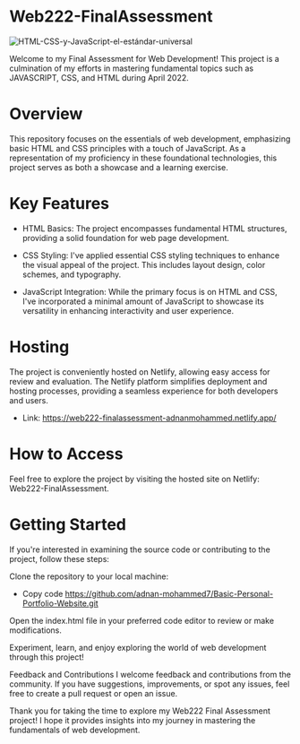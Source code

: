 # Web222-FinalAssessment

![HTML-CSS-y-JavaScript-el-estándar-universal](https://github.com/adnan-mohammed7/Basic-Personal-Portfolio-Website/assets/141707043/bb7bbe92-0f5e-417c-a9dc-b4ad200c2b6b)

Welcome to my Final Assessment for Web Development! This project is a culmination of my efforts in mastering fundamental topics such as JAVASCRIPT, CSS, and HTML during April 2022.

# Overview

This repository focuses on the essentials of web development, emphasizing basic HTML and CSS principles with a touch of JavaScript. As a representation of my proficiency in these foundational technologies, this project serves as both a showcase and a learning exercise.

# Key Features

* HTML Basics: The project encompasses fundamental HTML structures, providing a solid foundation for web page development.

* CSS Styling: I've applied essential CSS styling techniques to enhance the visual appeal of the project. This includes layout design, color schemes, and typography.

* JavaScript Integration: While the primary focus is on HTML and CSS, I've incorporated a minimal amount of JavaScript to showcase its versatility in enhancing interactivity and user experience.

# Hosting
The project is conveniently hosted on Netlify, allowing easy access for review and evaluation. The Netlify platform simplifies deployment and hosting processes, providing a seamless experience for both developers and users.
* Link: https://web222-finalassessment-adnanmohammed.netlify.app/

# How to Access
Feel free to explore the project by visiting the hosted site on Netlify: Web222-FinalAssessment.

# Getting Started
If you're interested in examining the source code or contributing to the project, follow these steps:

Clone the repository to your local machine:

* Copy code
https://github.com/adnan-mohammed7/Basic-Personal-Portfolio-Website.git

Open the index.html file in your preferred code editor to review or make modifications.

Experiment, learn, and enjoy exploring the world of web development through this project!

Feedback and Contributions
I welcome feedback and contributions from the community. If you have suggestions, improvements, or spot any issues, feel free to create a pull request or open an issue.

Thank you for taking the time to explore my Web222 Final Assessment project! I hope it provides insights into my journey in mastering the fundamentals of web development.
